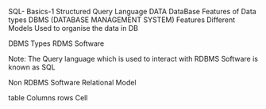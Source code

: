 SQL- Basics-1
Structured Query Language
DATA 
DataBase
Features of Data types
DBMS (DATABASE MANAGEMENT SYSTEM)
Features 
Different Models Used to organise the data in DB 

DBMS Types 
RDMS Software 

Note: The Query language which is used to interact with RDBMS Software is known as SQL

Non RDBMS Software 
Relational Model 

table 
Columns 
rows 
Cell

